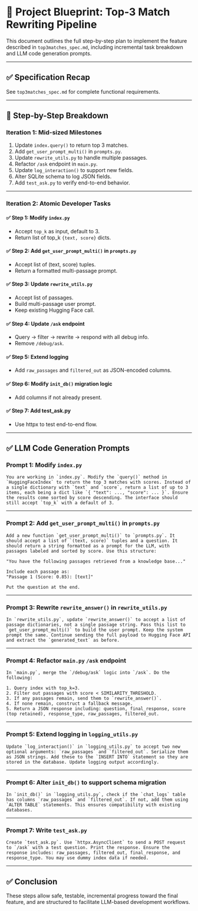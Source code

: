
# 🧭 Project Blueprint: Top-3 Match Rewriting Pipeline

This document outlines the full step-by-step plan to implement the feature described in `top3matches_spec.md`, including incremental task breakdown and LLM code generation prompts.

---

## ✅ Specification Recap

See `top3matches_spec.md` for complete functional requirements.

---

## 🧩 Step-by-Step Breakdown

### Iteration 1: Mid-sized Milestones

1. Update `index.query()` to return top 3 matches.
2. Add `get_user_prompt_multi()` in `prompts.py`.
3. Update `rewrite_utils.py` to handle multiple passages.
4. Refactor `/ask` endpoint in `main.py`.
5. Update `log_interaction()` to support new fields.
6. Alter SQLite schema to log JSON fields.
7. Add `test_ask.py` to verify end-to-end behavior.

---

### Iteration 2: Atomic Developer Tasks

#### ✅ Step 1: Modify `index.py`
- Accept `top_k` as input, default to 3.
- Return list of top_k `{text, score}` dicts.

#### ✅ Step 2: Add `get_user_prompt_multi()` in `prompts.py`
- Accept list of (text, score) tuples.
- Return a formatted multi-passage prompt.

#### ✅ Step 3: Update `rewrite_utils.py`
- Accept list of passages.
- Build multi-passage user prompt.
- Keep existing Hugging Face call.

#### ✅ Step 4: Update `/ask` endpoint
- Query → filter → rewrite → respond with all debug info.
- Remove `/debug/ask`.

#### ✅ Step 5: Extend logging
- Add `raw_passages` and `filtered_out` as JSON-encoded columns.

#### ✅ Step 6: Modify `init_db()` migration logic
- Add columns if not already present.

#### ✅ Step 7: Add test_ask.py
- Use httpx to test end-to-end flow.

---

## ✅ LLM Code Generation Prompts

### Prompt 1: Modify `index.py`

```
You are working in `index.py`. Modify the `query()` method in `HuggingFaceIndex` to return the top 3 matches with scores. Instead of a single dictionary with `text` and `score`, return a list of up to 3 items, each being a dict like `{ "text": ..., "score": ... }`. Ensure the results come sorted by score descending. The interface should still accept `top_k` with a default of 3.
```

---

### Prompt 2: Add `get_user_prompt_multi()` in `prompts.py`

```
Add a new function `get_user_prompt_multi()` to `prompts.py`. It should accept a list of `(text, score)` tuples and a question. It should return a string formatted as a prompt for the LLM, with passages labeled and sorted by score. Use this structure:

"You have the following passages retrieved from a knowledge base..."

Include each passage as:
"Passage 1 (Score: 0.85): [text]"

Put the question at the end.
```

---

### Prompt 3: Rewrite `rewrite_answer()` in `rewrite_utils.py`

```
In `rewrite_utils.py`, update `rewrite_answer()` to accept a list of passage dictionaries, not a single passage string. Pass this list to `get_user_prompt_multi()` to build the user prompt. Keep the system prompt the same. Continue sending the full payload to Hugging Face API and extract the `generated_text` as before.
```

---

### Prompt 4: Refactor `main.py` `/ask` endpoint

```
In `main.py`, merge the `/debug/ask` logic into `/ask`. Do the following:

1. Query index with top_k=3.
2. Filter out passages with score < SIMILARITY_THRESHOLD.
3. If any passages remain, send them to `rewrite_answer()`.
4. If none remain, construct a fallback message.
5. Return a JSON response including: question, final_response, score (top retained), response_type, raw_passages, filtered_out.
```

---

### Prompt 5: Extend logging in `logging_utils.py`

```
Update `log_interaction()` in `logging_utils.py` to accept two new optional arguments: `raw_passages` and `filtered_out`. Serialize them as JSON strings. Add these to the `INSERT INTO` statement so they are stored in the database. Update logging output accordingly.
```

---

### Prompt 6: Alter `init_db()` to support schema migration

```
In `init_db()` in `logging_utils.py`, check if the `chat_logs` table has columns `raw_passages` and `filtered_out`. If not, add them using `ALTER TABLE` statements. This ensures compatibility with existing databases.
```

---

### Prompt 7: Write `test_ask.py`

```
Create `test_ask.py`. Use `httpx.AsyncClient` to send a POST request to `/ask` with a test question. Print the response. Ensure the response includes: raw_passages, filtered_out, final_response, and response_type. You may use dummy index data if needed.
```

---

## ✅ Conclusion

These steps allow safe, testable, incremental progress toward the final feature, and are structured to facilitate LLM-based development workflows.

